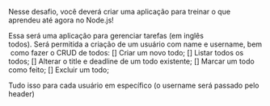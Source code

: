 Nesse desafio, você deverá criar uma aplicação para treinar o que aprendeu até agora no Node.js!

Essa será uma aplicação para gerenciar tarefas (em inglês todos). Será permitida a criação de um usuário com name e username, bem como fazer o CRUD de todos:
[] Criar um novo todo;
[] Listar todos os todos;
[] Alterar o title e deadline de um todo existente;
[] Marcar um todo como feito;
[] Excluir um todo;

Tudo isso para cada usuário em específico (o username será passado pelo header)